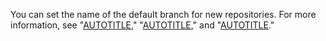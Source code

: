 You can set the name of the default branch for new repositories. For more information, see "[AUTOTITLE](/account-and-profile/setting-up-and-managing-your-personal-account-on-github/managing-personal-account-settings/managing-the-default-branch-name-for-your-repositories)," "[AUTOTITLE](/organizations/managing-organization-settings/managing-the-default-branch-name-for-repositories-in-your-organization)," and "[AUTOTITLE](/admin/policies/enforcing-policies-for-your-enterprise/enforcing-repository-management-policies-in-your-enterprise#enforcing-a-policy-on-the-default-branch-name)."
